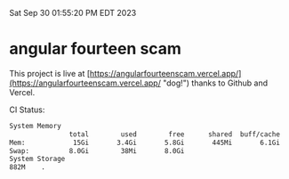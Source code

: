 Sat Sep 30 01:55:20 PM EDT 2023

# angular fourteen scam


This project is live at [https://angularfourteenscam.vercel.app/](https://angularfourteenscam.vercel.app/ "dog!") thanks to Github and Vercel.

CI Status: 

```bash
System Memory
               total        used        free      shared  buff/cache   available
Mem:            15Gi       3.4Gi       5.8Gi       445Mi       6.1Gi        11Gi
Swap:          8.0Gi        38Mi       8.0Gi
System Storage
882M	.
```

